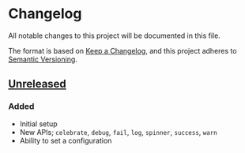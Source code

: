 # Changelog

All notable changes to this project will be documented in this file.

The format is based on [Keep a Changelog](https://keepachangelog.com/en/1.1.0/),
and this project adheres to [Semantic Versioning](https://semver.org/spec/v2.0.0.html).

## [Unreleased]

### Added

- Initial setup
- New APIs; `celebrate`, `debug`, `fail`, `log`, `spinner`, `success`, `warn`
- Ability to set a configuration

[unreleased]: https://github.com/simmo/niobe/compare/bf9ff70...HEAD
[@simmo]: https://github.com/simmo
